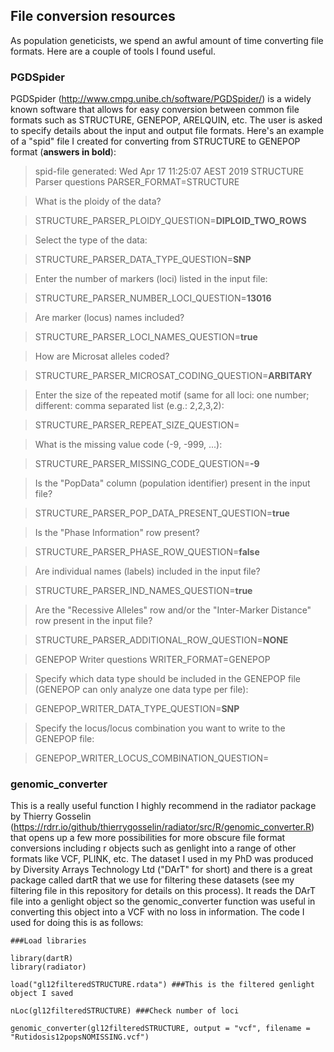 ## File conversion resources

As population geneticists, we spend an awful amount of time converting file formats. Here are a couple of tools I found useful.

### PGDSpider

PGDSpider (http://www.cmpg.unibe.ch/software/PGDSpider/) is a widely known software that allows for easy conversion between common file formats such as STRUCTURE, GENEPOP, ARELQUIN, etc. The user is asked to specify details about the input and output file formats.
Here's an example of a "spid" file I created for converting from STRUCTURE to GENEPOP format (**answers in bold**):

> spid-file generated: Wed Apr 17 11:25:07 AEST 2019
> STRUCTURE Parser questions
> PARSER_FORMAT=STRUCTURE

> What is the ploidy of the data?

> STRUCTURE_PARSER_PLOIDY_QUESTION=**DIPLOID_TWO_ROWS**

> Select the type of the data:

> STRUCTURE_PARSER_DATA_TYPE_QUESTION=**SNP**

> Enter the number of markers (loci) listed in the input file:

> STRUCTURE_PARSER_NUMBER_LOCI_QUESTION=**13016**

> Are marker (locus) names included?

> STRUCTURE_PARSER_LOCI_NAMES_QUESTION=**true**

> How are Microsat alleles coded?

> STRUCTURE_PARSER_MICROSAT_CODING_QUESTION=**ARBITARY**

> Enter the size of the repeated motif (same for all loci: one number; different: comma separated list (e.g.: 2,2,3,2):

> STRUCTURE_PARSER_REPEAT_SIZE_QUESTION=

> What is the missing value code (-9, -999, ...):

> STRUCTURE_PARSER_MISSING_CODE_QUESTION=**-9**

> Is the "PopData" column (population identifier) present in the input file?

> STRUCTURE_PARSER_POP_DATA_PRESENT_QUESTION=**true**

> Is the "Phase Information" row present?

> STRUCTURE_PARSER_PHASE_ROW_QUESTION=**false**

> Are individual names (labels) included in the input file?

> STRUCTURE_PARSER_IND_NAMES_QUESTION=**true**

> Are the "Recessive Alleles" row and/or the "Inter-Marker Distance" row present in the input file?

> STRUCTURE_PARSER_ADDITIONAL_ROW_QUESTION=**NONE**

> GENEPOP Writer questions
> WRITER_FORMAT=GENEPOP

> Specify which data type should be included in the GENEPOP file  (GENEPOP can only analyze one data type per file):

> GENEPOP_WRITER_DATA_TYPE_QUESTION=**SNP**

> Specify the locus/locus combination you want to write to the GENEPOP file:

> GENEPOP_WRITER_LOCUS_COMBINATION_QUESTION=

### genomic_converter

This is a really useful function I highly recommend in the radiator package by Thierry Gosselin (https://rdrr.io/github/thierrygosselin/radiator/src/R/genomic_converter.R) that opens up a few more possibilities for more obscure file format conversions including r objects such as genlight into a range of other formats like VCF, PLINK, etc. The dataset I used in my PhD was produced by Diversity Arrays Technology Ltd ("DArT" for short) and there is a great package called dartR that we use for filtering these datasets (see my filtering file in this repository for details on this process). It reads the DArT file into a genlight object so the genomic_converter function was useful in converting this object into a VCF with no loss in information.
The code I used for doing this is as follows:

```
###Load libraries

library(dartR)
library(radiator)

load("gl12filteredSTRUCTURE.rdata") ###This is the filtered genlight object I saved

nLoc(gl12filteredSTRUCTURE) ###Check number of loci

genomic_converter(gl12filteredSTRUCTURE, output = "vcf", filename = "Rutidosis12popsNOMISSING.vcf")
```
